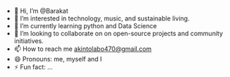 - 👋 Hi, I’m @Barakat
- 👀 I’m interested in technology, music, and sustainable living.
- 🌱 I’m currently learning python and Data Science
- 💞️ I’m looking to collaborate on on open-source projects and community initiatives.
- 📫 How to reach me akintolabo470@gmail.com
- 😄 Pronouns: me, myself and I
- ⚡ Fun fact: ...

<!---
Barakatakin/Barakatakin is a ✨ special ✨ repository because its `README.md` (this file) appears on your GitHub profile.
You can click the Preview link to take a look at your changes.
--->

